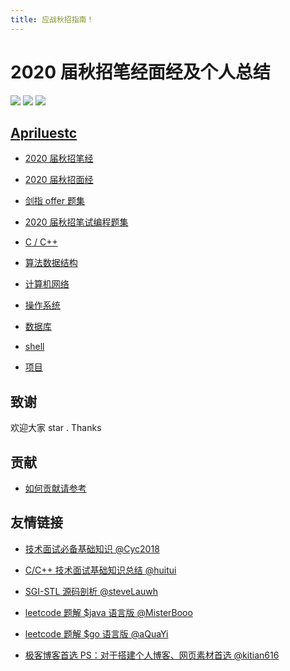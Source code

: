 ```yaml
---
title: 应战秋招指南！
---
```


# 2020 届秋招笔经面经及个人总结

[![](https://img.shields.io/badge/notes-protect-blue)](https://github.com/Apriluestc/2020/blob/master/README.md)
[![](https://img.shields.io/badge/build-passing-brightgreen)](https://github.com/Apriluestc/2020/blob/master/README.md)
[![](https://img.shields.io/badge/build-issue-brightgreen)](https://github.com/Apriluestc/2020/issues)

## [Apriluestc](http://39.107.70.253:20000/)

- [2020 届秋招笔经](https://github.com/Apriluestc/2020/blob/master/blog/2020%E7%A7%8B%E6%8B%9B%E7%AC%94%E7%BB%8F/README.md)

- [2020 届秋招面经](https://github.com/Apriluestc/2020/blob/master/blog/2020%E7%A7%8B%E6%8B%9B%E9%9D%A2%E7%BB%8F/README.md)

- [剑指 offer 题集](https://github.com/Apriluestc/2020/tree/master/blog/%E5%89%91%E6%8C%87offer)

- [2020 届秋招笔试编程题集](https://github.com/Apriluestc/2020/blob/master/blog/2020%E5%B1%8A%E7%A7%8B%E6%8B%9B%E7%AC%94%E8%AF%95%E7%BC%96%E7%A8%8B%E9%A2%98%E9%9B%86/README.md)

- [C / C++](https://github.com/Apriluestc/2020/blob/master/blog/doc/C%2B%2B/README.md)

- [算法数据结构](https://github.com/Apriluestc/2020/blob/master/blog/doc/%E7%AE%97%E6%B3%95%E6%95%B0%E6%8D%AE%E7%BB%93%E6%9E%84/README.md)

- [计算机网络](https://github.com/Apriluestc/2020/blob/master/blog/doc/%E8%AE%A1%E7%AE%97%E6%9C%BA%E7%BD%91%E7%BB%9C/README.md)

- [操作系统](https://github.com/Apriluestc/2020/tree/master/blog/doc/%E6%93%8D%E4%BD%9C%E7%B3%BB%E7%BB%9F)

- [数据库](https://github.com/Apriluestc/2020/blob/master/blog/doc/MySQL/README.md)

- [shell](https://github.com/Apriluestc/2020/blob/master/blog/doc/shell/README.md)

- [项目](https://github.com/Apriluestc/2020/blob/master/blog/%E9%A1%B9%E7%9B%AE/README.md)

## 致谢

欢迎大家 star . Thanks

## 贡献

- [如何贡献请参考](https://github.com/Apriluestc/2020/blob/master/fork.md)

## 友情链接

- [技术面试必备基础知识 @Cyc2018](https://github.com/CyC2018/CS-Notes)

- [C/C++ 技术面试基础知识总结 @huitui](https://github.com/huihut/interview)

- [SGI-STL 源码剖析 @steveLauwh](https://github.com/steveLauwh/SGI-STL)

- [leetcode 题解 $java 语言版 @MisterBooo](https://github.com/MisterBooo/LeetCodeAnimation)

- [leetcode 题解 $go 语言版 @aQuaYi](https://github.com/aQuaYi/LeetCode-in-Go)

- [极客博客首选 PS：对于搭建个人博客、网页素材首选 @kitian616](https://github.com/kitian616/jekyll-TeXt-theme)
